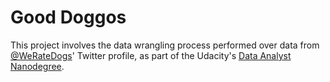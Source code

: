 # Good Doggos

This project involves the data wrangling process performed over data from [@WeRateDogs](https://twitter.com/dog_rates)' Twitter profile, as part of the Udacity's [Data Analyst Nanodegree](https://www.udacity.com/course/data-analyst-nanodegree--nd002).